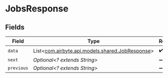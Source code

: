 # JobsResponse


## Fields

| Field                                                                                 | Type                                                                                  | Required                                                                              | Description                                                                           |
| ------------------------------------------------------------------------------------- | ------------------------------------------------------------------------------------- | ------------------------------------------------------------------------------------- | ------------------------------------------------------------------------------------- |
| `data`                                                                                | List<[com.airbyte.api.models.shared.JobResponse](../../models/shared/JobResponse.md)> | :heavy_check_mark:                                                                    | N/A                                                                                   |
| `next`                                                                                | *Optional<? extends String>*                                                          | :heavy_minus_sign:                                                                    | N/A                                                                                   |
| `previous`                                                                            | *Optional<? extends String>*                                                          | :heavy_minus_sign:                                                                    | N/A                                                                                   |